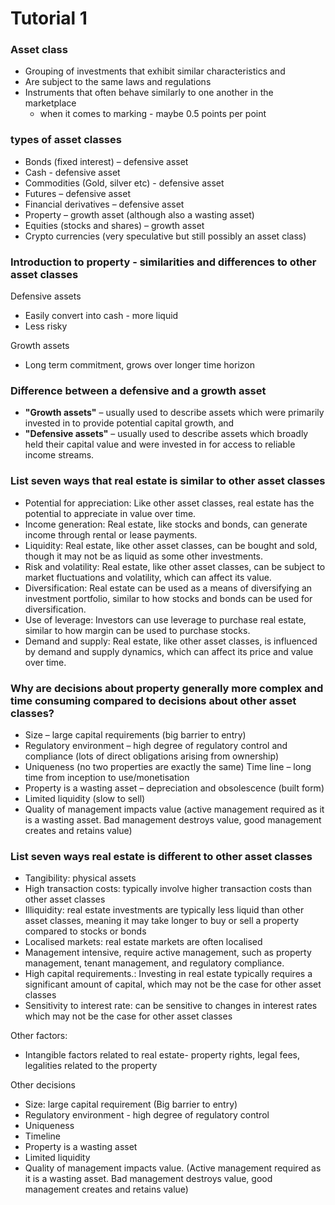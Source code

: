 # Tutorial 1

### Asset class
- Grouping of investments that exhibit similar characteristics and 
- Are subject to the same laws and regulations
- Instruments that often behave similarly to one another in the marketplace
    - when it comes to marking - maybe 0.5 points per point

### types of asset classes
- Bonds (fixed interest) – defensive	asset	
- Cash - defensive asset
- Commodities (Gold, silver etc) - defensive asset
- Futures – defensive asset
- Financial derivatives – defensive asset
- Property – growth asset (although also a wasting asset)
- Equities (stocks and shares) – growth asset
- Crypto currencies (very speculative but still possibly an asset class) 



### Introduction to property - similarities and differences to other asset classes


Defensive assets
- Easily convert into cash - more liquid
- Less risky  

Growth assets
- Long term commitment, grows over longer time horizon


### Difference between a defensive and a growth asset
- **"Growth assets"** – usually used to describe assets which were primarily invested in to provide potential capital growth, and
- **"Defensive assets"** – usually used to describe assets which broadly held their capital value and were invested in for access to reliable income streams.


### List seven ways that real estate is similar to other asset classes 

- Potential for appreciation: Like other asset classes, real estate has the potential to appreciate in value over time.
- Income generation: Real estate, like stocks and bonds, can generate income through rental or lease payments.
- Liquidity: Real estate, like other asset classes, can be bought and sold, though it may not be as liquid as some other investments.
- Risk and volatility: Real estate, like other asset classes, can be subject to market fluctuations and volatility, which can affect its value.
- Diversification: Real estate can be used as a means of diversifying an investment portfolio, similar to how stocks and bonds can be used for diversification.
- Use of leverage: Investors can use leverage to purchase real estate, similar to how margin can be used to purchase stocks.
- Demand and supply: Real estate, like other asset classes, is influenced by demand and supply dynamics, which can affect its price and value over time.

### Why are decisions about property generally more complex and time consuming compared to decisions about other asset classes?

- Size – large capital requirements (big barrier to entry)
- Regulatory environment – high degree of regulatory control and compliance (lots of direct obligations arising from ownership)
- Uniqueness (no two properties are exactly the same)
Time line – long time from inception to use/monetisation
- Property is a wasting asset – depreciation and obsolescence (built form)
- Limited liquidity (slow to sell)
- Quality of management impacts value (active management required as it is a wasting asset. Bad management destroys value, good management creates and retains value)


### List seven ways real estate is different to other asset classes
- Tangibility: physical assets
- High transaction costs: typically involve higher transaction costs than other asset classes
- Illiquidity: real estate investments are typically less liquid than other asset classes, meaning it may take longer to buy or sell a property compared to stocks or bonds 
- Localised markets: real estate markets are often localised
- Management intensive, require active management, such as property management, tenant management, and regulatory compliance.
- High capital requirements.: Investing in real estate typically requires a significant amount of capital, which may not be the case for other asset classes 
- Sensitivity to interest rate: can be sensitive to changes in interest rates which may not be the case for other asset classes

Other factors:
- Intangible factors related to real estate- property rights, legal fees, legalities related to the property


Other decisions
- Size: large capital requirement (Big barrier to entry)
- Regulatory environment - high degree of regulatory control
- Uniqueness
- Timeline
- Property is a wasting asset
- Limited liquidity
- Quality of management impacts value. (Active management required as it is a wasting asset. Bad management destroys value, good management creates and retains value)
